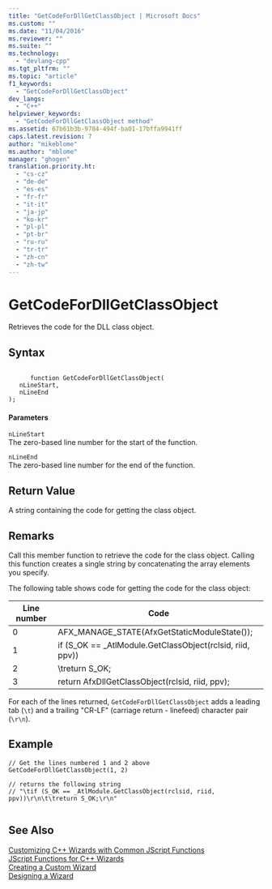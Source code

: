 ```yaml
---
title: "GetCodeForDllGetClassObject | Microsoft Docs"
ms.custom: ""
ms.date: "11/04/2016"
ms.reviewer: ""
ms.suite: ""
ms.technology: 
  - "devlang-cpp"
ms.tgt_pltfrm: ""
ms.topic: "article"
f1_keywords: 
  - "GetCodeForDllGetClassObject"
dev_langs: 
  - "C++"
helpviewer_keywords: 
  - "GetCodeForDllGetClassObject method"
ms.assetid: 67b61b3b-9784-494f-ba01-17bffa9941ff
caps.latest.revision: 7
author: "mikeblome"
ms.author: "mblome"
manager: "ghogen"
translation.priority.ht: 
  - "cs-cz"
  - "de-de"
  - "es-es"
  - "fr-fr"
  - "it-it"
  - "ja-jp"
  - "ko-kr"
  - "pl-pl"
  - "pt-br"
  - "ru-ru"
  - "tr-tr"
  - "zh-cn"
  - "zh-tw"
---
```

# GetCodeForDllGetClassObject
Retrieves the code for the DLL class object.  
  
## Syntax  
  
```  
  
      function GetCodeForDllGetClassObject(   
   nLineStart,   
   nLineEnd    
);  
```  
  
#### Parameters  
 `nLineStart`  
 The zero-based line number for the start of the function.  
  
 `nLineEnd`  
 The zero-based line number for the end of the function.  
  
## Return Value  
 A string containing the code for getting the class object.  
  
## Remarks  
 Call this member function to retrieve the code for the class object. Calling this function creates a single string by concatenating the array elements you specify.  
  
 The following table shows code for getting the code for the class object:  
  
|Line number|Code|  
|-----------------|----------|  
|0|AFX_MANAGE_STATE(AfxGetStaticModuleState());|  
|1|if (S_OK == _AtlModule.GetClassObject(rclsid, riid, ppv))|  
|2|\treturn S_OK;|  
|3|return AfxDllGetClassObject(rclsid, riid, ppv);|  
  
 For each of the lines returned, `GetCodeForDllGetClassObject` adds a leading tab (`\t`) and a trailing "CR-LF" (carriage return - linefeed) character pair (`\r\n`).  
  
## Example  
  
```  
// Get the lines numbered 1 and 2 above  
GetCodeForDllGetClassObject(1, 2)  
  
// returns the following string  
// "\tif (S_OK == _AtlModule.GetClassObject(rclsid, riid, ppv))\r\n\t\treturn S_OK;\r\n"  
  
```  
  
## See Also  
 [Customizing C++ Wizards with Common JScript Functions](../ide/customizing-cpp-wizards-with-common-jscript-functions.md)   
 [JScript Functions for C++ Wizards](../ide/jscript-functions-for-cpp-wizards.md)   
 [Creating a Custom Wizard](../ide/creating-a-custom-wizard.md)   
 [Designing a Wizard](../ide/designing-a-wizard.md)